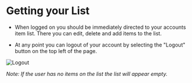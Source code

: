# Getting your List

* When logged on you should be immediately directed to your accounts item list. There you can edit, delete and add items to the list.  

* At any point you can logout of your account by selecting the "Logout" button on the top left of the page.

![Logout](https://github.com/meyer3cj/Group82021/blob/userGuide/UserGuide/Images/logout.png)

*Note: If the user has no items on the list the list will appear empty.*